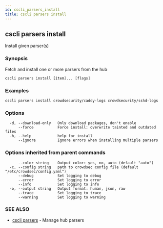 ```yaml
---
id: cscli_parsers_install
title: cscli parsers install
---
```

## cscli parsers install

Install given parser(s)

### Synopsis

Fetch and install one or more parsers from the hub

```
cscli parsers install [item]... [flags]
```

### Examples

```
cscli parsers install crowdsecurity/caddy-logs crowdsecurity/sshd-logs
```

### Options

```
  -d, --download-only   Only download packages, don't enable
      --force           Force install: overwrite tainted and outdated files
  -h, --help            help for install
      --ignore          Ignore errors when installing multiple parsers
```

### Options inherited from parent commands

```
      --color string    Output color: yes, no, auto (default "auto")
  -c, --config string   path to crowdsec config file (default "/etc/crowdsec/config.yaml")
      --debug           Set logging to debug
      --error           Set logging to error
      --info            Set logging to info
  -o, --output string   Output format: human, json, raw
      --trace           Set logging to trace
      --warning         Set logging to warning
```

### SEE ALSO

* [cscli parsers](/cscli/cscli_parsers.md)	 - Manage hub parsers

